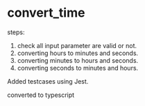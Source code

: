 # convert_time

steps:
1. check all input parameter are valid or not.
2. converting hours to minutes and seconds.
3. converting minutes to hours and seconds.
4. converting seconds to minutes and hours.

Added testcases using Jest.

converted to typescript